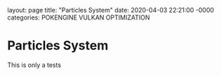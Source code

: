 layout: page
title: "Particles System"
date: 2020-04-03 22:21:00 -0000
categories: POKENGINE VULKAN OPTIMIZATION

# Particles System

This is only a tests

